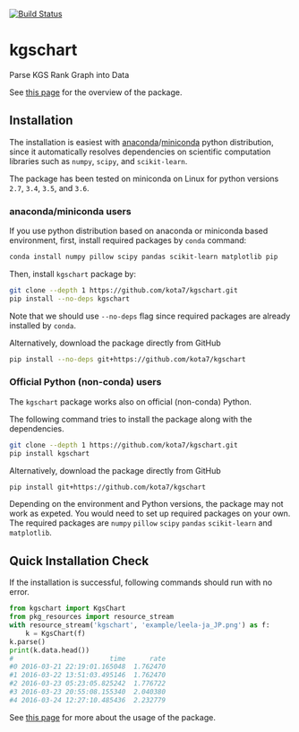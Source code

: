 [![Build Status](https://travis-ci.org/kota7/kgschart.svg?branch=master)](https://travis-ci.org/kota7/kgschart)

kgschart
==========
Parse KGS Rank Graph into Data

See [this page](https://kota7.github.io/kgschart/index.html) for the overview of the package.

## Installation

The installation is easiest with [anaconda](https://anaconda.org/)/[miniconda](https://conda.io/miniconda.html) python distribution, since it automatically resolves
dependencies on scientific computation libraries such as `numpy`, `scipy`, and `scikit-learn`.

The package has been tested on miniconda on Linux for python versions `2.7`, `3.4`, `3.5`, and `3.6`.


### anaconda/miniconda users

If you use python distribution based on anaconda or miniconda based environment, first, install required packages by `conda` command:

```bash
conda install numpy pillow scipy pandas scikit-learn matplotlib pip
```

Then, install `kgschart` package by:

```bash
git clone --depth 1 https://github.com/kota7/kgschart.git
pip install --no-deps kgschart
```
Note that we should use `--no-deps` flag since required packages are already installed by `conda`.


Alternatively, download the package directly from GitHub

```bash
pip install --no-deps git+https://github.com/kota7/kgschart
```


### Official Python (non-conda) users

The `kgschart` package works also on official (non-conda) Python.

The following command tries to install the package along with the dependencies.

```bash
git clone --depth 1 https://github.com/kota7/kgschart.git
pip install kgschart
```

Alternatively, download the package directly from GitHub

```bash
pip install git+https://github.com/kota7/kgschart
```

Depending on the environment and Python versions, the package may not work as expeted.  You would need to set up required packages on your own.
The required packages are
`numpy` `pillow` `scipy` `pandas` `scikit-learn` and `matplotlib`.


## Quick Installation Check

If the installation is successful, following commands should run with no error.
```python
from kgschart import KgsChart
from pkg_resources import resource_stream
with resource_stream('kgschart', 'example/leela-ja_JP.png') as f:
    k = KgsChart(f)
k.parse()
print(k.data.head())
#                        time      rate
#0 2016-03-21 22:19:01.165048  1.762470
#1 2016-03-22 13:51:03.495146  1.762470
#2 2016-03-23 05:23:05.825242  1.776722
#3 2016-03-23 20:55:08.155340  2.040380
#4 2016-03-24 12:27:10.485436  2.232779
```

See [this page](https://kota7.github.io/kgschart/index.html) for more about the usage of the package.
